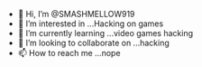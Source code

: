- 👋 Hi, I’m @SMASHMELLOW919
- 👀 I’m interested in ...Hacking on games
- 🌱 I’m currently learning ...video games hacking
- 💞️ I’m looking to collaborate on ...hacking
- 📫 How to reach me ...nope

<!---
SMASHMELLOW919/SMASHMELLOW919 is a ✨ special ✨ repository because its `README.md` (this file) appears on your GitHub profile.
You can click the Preview link to take a look at your changes.
--->
